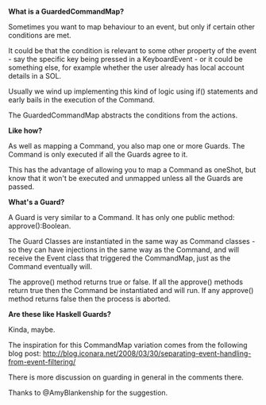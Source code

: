 **What is a GuardedCommandMap?**

Sometimes you want to map behaviour to an event, but only if certain other conditions are met.

It could be that the condition is relevant to some other property of the event - say the specific key being pressed in a KeyboardEvent - or it could be something else, for example whether the user already has local account details in a SOL.

Usually we wind up implementing this kind of logic using if() statements and early bails in the execution of the Command.

The GuardedCommandMap abstracts the conditions from the actions.

**Like how?**

As well as mapping a Command, you also map one or more Guards. The Command is only executed if all the Guards agree to it.

This has the advantage of allowing you to map a Command as oneShot, but know that it won't be executed and unmapped unless all the Guards are passed.

**What's a Guard?**

A Guard is very similar to a Command. It has only one public method: approve():Boolean.

The Guard Classes are instantiated in the same way as Command classes - so they can have injections in the same way as the Command, and will receive the Event class that triggered the CommandMap, just as the Command eventually will.

The approve() method returns true or false. If all the approve() methods return true then the Command be instantiated and will run. If any approve() method returns false then the process is aborted.

**Are these like Haskell Guards?**

Kinda, maybe.

The inspiration for this CommandMap variation comes from the following blog post: http://blog.iconara.net/2008/03/30/separating-event-handling-from-event-filtering/

There is more discussion on guarding in general in the comments there.

Thanks to @AmyBlankenship for the suggestion.